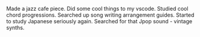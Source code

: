 Made a jazz cafe piece.
Did some cool things to my vscode.
Studied cool chord progressions.
Searched up song writing arrangement guides.
Started to study Japanese seriously again.
Searched for that Jpop sound - vintage synths.

